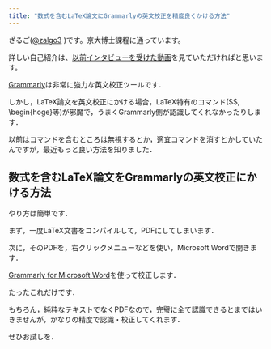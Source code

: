 ```yaml
---
title: "数式を含むLaTeX論文にGrammarlyの英文校正を精度良くかける方法"
---
```


ざるご([@zalgo3](https://www.twitter.com/zalgo3) )です。京大博士課程に通っています。

詳しい自己紹介は、[以前インタビューを受けた動画](https://www.youtube.com/watch?v=N-tmXqNF85Q)を見ていただければと思います。

[Grammarly](https://grammarly.go2cloud.org/aff_c?offer_id=312&aff_id=75350)は非常に強力な英文校正ツールです．

しかし，LaTeX論文を英文校正にかける場合，LaTeX特有のコマンド($$, \begin{hoge}等)が邪魔で，うまくGrammarly側が認識してくれなかったりします．

以前はコマンドを含むところは無視するとか，適宜コマンドを消すとかしていたんですが，最近もっと良い方法を知りました．

## 数式を含むLaTeX論文をGrammarlyの英文校正にかける方法

やり方は簡単です．

まず，一度LaTeX文書をコンパイルして，PDFにしてしまいます．

次に，そのPDFを，右クリックメニューなどを使い，Microsoft Wordで開きます．

[Grammarly for Microsoft Word](https://www.grammarly.com/office-addin)を使って校正します．

たったこれだけです．

もちろん，純粋なテキストでなくPDFなので，完璧に全て認識できるとまではいきませんが，かなりの精度で認識・校正してくれます．

ぜひお試しを．